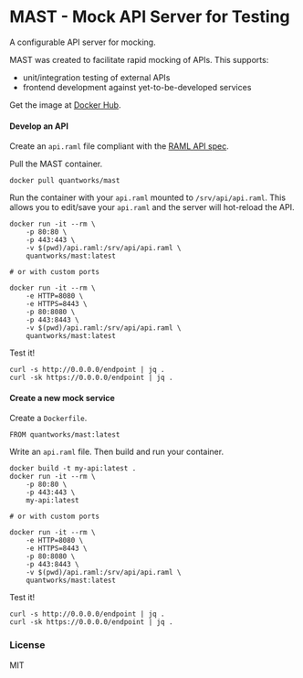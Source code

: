 # MAST - Mock API Server for Testing
A configurable API server for mocking.

MAST was created to facilitate rapid mocking of APIs. This supports:

- unit/integration testing of external APIs
- frontend development against yet-to-be-developed services

Get the image at [Docker Hub](https://hub.docker.com/r/quantworks/mast/).

#### Develop an API
Create an `api.raml` file compliant with the [RAML API spec](https://raml.org/developers/raml-100-tutorial).

Pull the MAST container.
```
docker pull quantworks/mast
```

Run the container with your `api.raml` mounted to `/srv/api/api.raml`. This allows you to edit/save your `api.raml` and the server will hot-reload the API.
```
docker run -it --rm \
    -p 80:80 \
    -p 443:443 \
    -v $(pwd)/api.raml:/srv/api/api.raml \
    quantworks/mast:latest

# or with custom ports

docker run -it --rm \
    -e HTTP=8080 \
    -e HTTPS=8443 \
    -p 80:8080 \
    -p 443:8443 \
    -v $(pwd)/api.raml:/srv/api/api.raml \
    quantworks/mast:latest
```

Test it!
```
curl -s http://0.0.0.0/endpoint | jq .
curl -sk https://0.0.0.0/endpoint | jq .
```


#### Create a new mock service
Create a `Dockerfile`.
```
FROM quantworks/mast:latest
```
Write an `api.raml` file. Then build and run your container.
```
docker build -t my-api:latest .
docker run -it --rm \
    -p 80:80 \
    -p 443:443 \
    my-api:latest

# or with custom ports

docker run -it --rm \
    -e HTTP=8080 \
    -e HTTPS=8443 \
    -p 80:8080 \
    -p 443:8443 \
    -v $(pwd)/api.raml:/srv/api/api.raml \
    quantworks/mast:latest
```
Test it!
```
curl -s http://0.0.0.0/endpoint | jq .
curl -sk https://0.0.0.0/endpoint | jq .
```

### License
MIT
